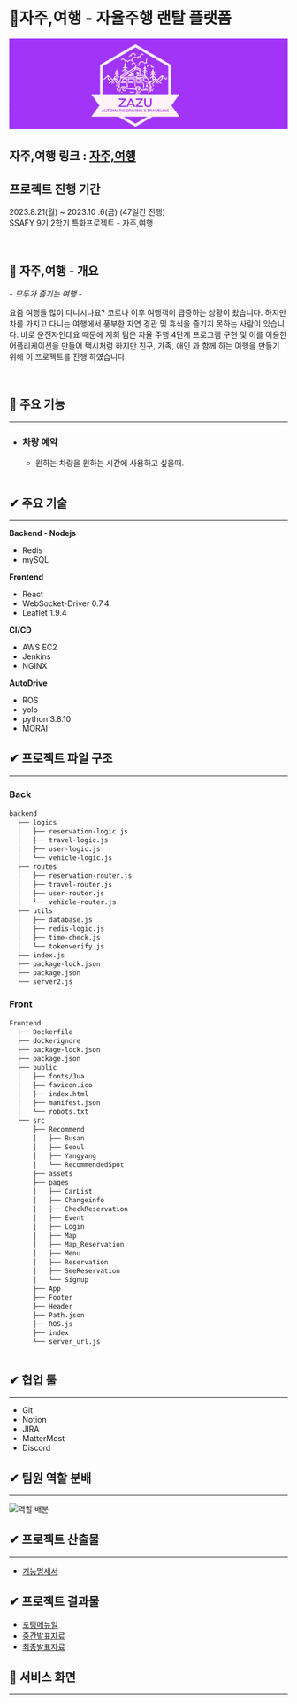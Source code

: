 # 🚗자주,여행 - 자율주행 랜탈 플랫폼

![타이틀이미지](./Docs/image/자주,여행(로고).PNG)


## 자주,여행 링크 : [자주,여행](http://j9c104.p.ssafy.io/)

## 프로젝트 진행 기간
2023.8.21(월) ~ 2023.10 .6(금) (47일간 진행)  
SSAFY 9기 2학기 특화프로젝트 - 자주,여행

</br>

## 🎵 자주,여행 - 개요
*- 모두가 즐기는 여행 -*  

요즘 여행들 많이 다니시나요? 코로나 이후 여행객이 급증하는 상황이 왔습니다. 하지만 차를 가지고 다니는 여행에서 풍부한 자연 경관 및 휴식을 즐기지 못하는 사람이 있습니다. 바로 운전자인데요 때문에 저희 팀은 자율 주행 4단계 프로그램 구현 및 이를 이용한 어플리케이션을 만들어 택시처럼 하지만 친구, 가족, 애인 과 함께 하는 여행을 만들기 위해 이 프로젝트를 진행 하였습니다.

</br>

## 🎵 주요 기능
---
- ### 차량 예약
    - 원하는 차량을 원하는 시간에 사용하고 싶을때.
    <br/>


## ✔ 주요 기술
---

**Backend - Nodejs**
- Redis
- mySQL


**Frontend**
- React
- WebSocket-Driver 0.7.4
- Leaflet 1.9.4

**CI/CD**
- AWS EC2
- Jenkins
- NGINX

**AutoDrive**
- ROS 
- yolo
- python 3.8.10
- MORAI


## ✔ 프로젝트 파일 구조
---
### Back
```
backend
  ├── logics
  │   ├── reservation-logic.js
  │   ├── travel-logic.js
  │   ├── user-logic.js
  │   └── vehicle-logic.js
  ├── routes
  │   ├── reservation-router.js
  │   ├── travel-router.js
  │   ├── user-router.js
  │   └── vehicle-router.js
  ├── utils
  │   ├── database.js
  │   ├── redis-logic.js
  │   ├── time-check.js
  │   └── tokenverify.js
  ├── index.js
  ├── package-lock.json
  ├── package.json
  └── server2.js

```
### Front
```
Frontend
  ├── Dockerfile
  ├── dockerignore
  ├── package-lock.json
  ├── package.json
  ├── public
  │   ├── fonts/Jua
  │   ├── favicon.ico
  │   ├── index.html
  │   ├── manifest.json
  │   └── robots.txt
  └── src
      ├── Recommend
      │   ├── Busan
      │   ├── Seoul
      │   ├── Yangyang
      │   └── RecommendedSpot
      ├── assets
      ├── pages
      │   ├── CarList
      │   ├── Changeinfo
      │   ├── CheckReservation
      │   ├── Event
      │   ├── Login
      │   ├── Map
      │   ├── Map_Reservation
      │   ├── Menu
      │   ├── Reservation
      │   ├── SeeReservation
      │   └── Signup
      ├── App
      ├── Footer
      ├── Header
      ├── Path.json
      ├── ROS.js
      ├── index
      └── server_url.js
   
```


## ✔ 협업 툴
---
- Git
- Notion
- JIRA
- MatterMost
- Discord



## ✔ 팀원 역할 분배
---
![역할 배분]()

## ✔ 프로젝트 산출물
---
- [기능명세서](./docs/기능명세서.md)

## ✔ 프로젝트 결과물
- [포팅메뉴얼](./Docs/C104_포팅_메뉴얼.docx)
- [중간발표자료](./Docs/PPT/자주여행_중간발표.pptx)
- [최종발표자료](./Docs/PPT/자주여행_최종발표.pptx)


## 🚓 서비스 화면
---
